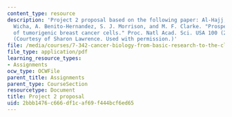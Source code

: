 ```yaml
---
content_type: resource
description: 'Project 2 proposal based on the following paper: Al-Hajj, M., M. S.
  Wicha, A. Benito-Hernandez, S. J. Morrison, and M. F. Clarke. "Prospective identification
  of tumorigenic breast cancer cells." Proc. Natl Acad. Sci. USA 100 (2003): 3983-3988.
  (Courtesy of Sharon Lawrence. Used with permission.)'
file: /media/courses/7-342-cancer-biology-from-basic-research-to-the-clinic-fall-2004/2bbb1476c666df1caf69f444bcf6ed65_sharon_7_342_p2.pdf
file_type: application/pdf
learning_resource_types:
- Assignments
ocw_type: OCWFile
parent_title: Assignments
parent_type: CourseSection
resourcetype: Document
title: Project 2 proposal
uid: 2bbb1476-c666-df1c-af69-f444bcf6ed65
---
```

